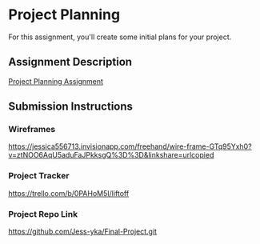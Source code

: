 # Project Planning
For this assignment, you'll create some initial plans for your project.

## Assignment Description
[Project Planning Assignment](https://education.launchcode.org/liftoff/modules/assignments/project-planning)

## Submission Instructions

### Wireframes

https://jessica556713.invisionapp.com/freehand/wire-frame-GTq95Yxh0?v=ztNOO6AqU5aduFaJPkksgQ%3D%3D&linkshare=urlcopied

### Project Tracker

https://trello.com/b/0PAHoM5I/liftoff

### Project Repo Link

https://github.com/Jess-yka/Final-Project.git
